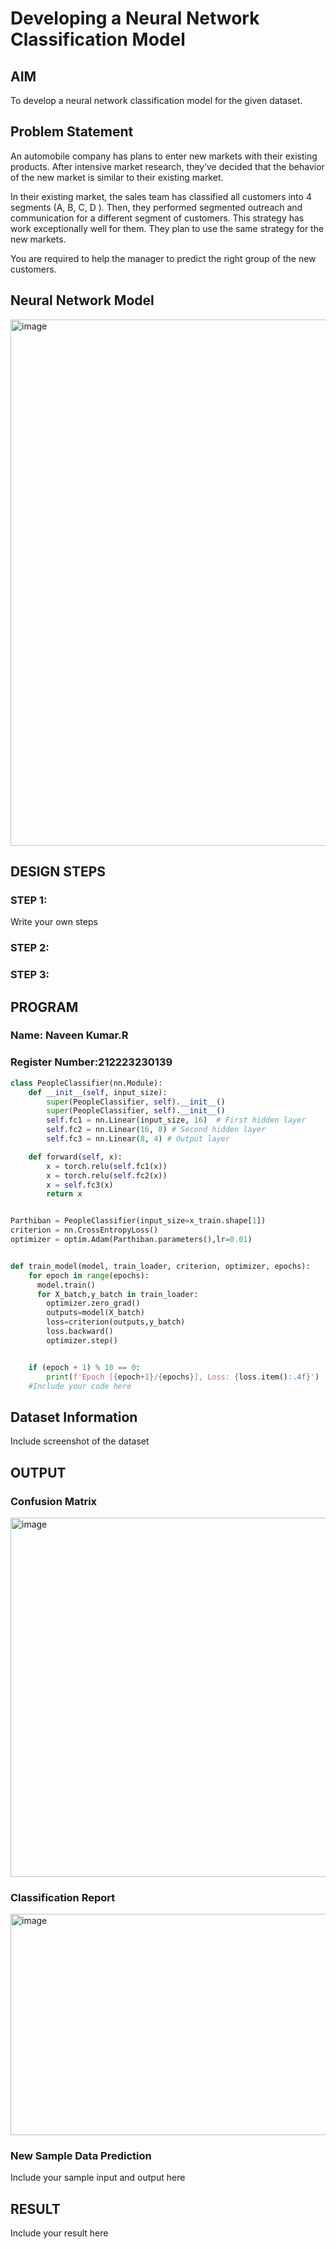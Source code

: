 # Developing a Neural Network Classification Model

## AIM

To develop a neural network classification model for the given dataset.

## Problem Statement

An automobile company has plans to enter new markets with their existing products. After intensive market research, they’ve decided that the behavior of the new market is similar to their existing market.

In their existing market, the sales team has classified all customers into 4 segments (A, B, C, D ). Then, they performed segmented outreach and communication for a different segment of customers. This strategy has work exceptionally well for them. They plan to use the same strategy for the new markets.

You are required to help the manager to predict the right group of the new customers.

## Neural Network Model

<img width="1004" height="842" alt="image" src="https://github.com/user-attachments/assets/63c35434-2547-4bfc-8fd6-eb5046aedc30" />


## DESIGN STEPS

### STEP 1:
Write your own steps

### STEP 2:

### STEP 3:


## PROGRAM

### Name: Naveen Kumar.R
### Register Number:212223230139

```python
class PeopleClassifier(nn.Module):
    def __init__(self, input_size):
        super(PeopleClassifier, self).__init__()
        super(PeopleClassifier, self).__init__()
        self.fc1 = nn.Linear(input_size, 16)  # First hidden layer
        self.fc2 = nn.Linear(16, 8) # Second hidden layer
        self.fc3 = nn.Linear(8, 4) # Output layer

    def forward(self, x):
        x = torch.relu(self.fc1(x))
        x = torch.relu(self.fc2(x))
        x = self.fc3(x)
        return x


```
```python

Parthiban = PeopleClassifier(input_size=x_train.shape[1])
criterion = nn.CrossEntropyLoss()
optimizer = optim.Adam(Parthiban.parameters(),lr=0.01)
```
```python

def train_model(model, train_loader, criterion, optimizer, epochs):
    for epoch in range(epochs):
      model.train()
      for X_batch,y_batch in train_loader:
        optimizer.zero_grad()
        outputs=model(X_batch)
        loss=criterion(outputs,y_batch)
        loss.backward()
        optimizer.step()


    if (epoch + 1) % 10 == 0:
        print(f'Epoch [{epoch+1}/{epochs}], Loss: {loss.item():.4f}')
    #Include your code here
```



## Dataset Information

Include screenshot of the dataset

## OUTPUT



### Confusion Matrix

<img width="732" height="575" alt="image" src="https://github.com/user-attachments/assets/49aa0780-6fc2-4670-9427-74d0753e88c4" />



### Classification Report

<img width="595" height="354" alt="image" src="https://github.com/user-attachments/assets/60825f3a-09eb-40fa-926d-f51c52ebe31b" />




### New Sample Data Prediction

Include your sample input and output here

## RESULT
Include your result here
